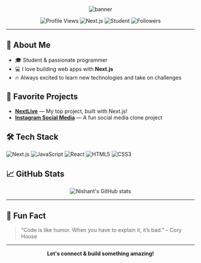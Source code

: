 <!-- Banner -->
<p align="center">
  <img src="https://capsule-render.vercel.app/api?type=waving&color=0:059669,100:2563eb&height=200&section=header&text=Hi!%20I'm%20Nishant%20Sharma%20🚀&fontSize=40&fontAlignY=40&desc=Passionate%20Student%20%26%20Next.js%20Developer&descAlignY=70&descAlign=62" alt="banner"/>
</p>

<!-- Badges -->
<p align="center">
  <img src="https://komarev.com/ghpvc/?username=npmnishantsharma&label=Profile%20views&color=0e75b6&style=flat" alt="Profile Views"/>
  <img src="https://img.shields.io/badge/Next.js-000?style=flat-square&logo=nextdotjs&logoColor=white" alt="Next.js"/>
  <img src="https://img.shields.io/badge/Student-009688?style=flat-square&logo=google-classroom&logoColor=white" alt="Student"/>
  <img src="https://img.shields.io/github/followers/npmnishantsharma?label=Followers&style=flat-square" alt="Followers"/>
</p>

---

## 👋 About Me

- 🎓 Student & passionate programmer
- 💻 I love building web apps with **Next.js**
- 🔥 Always excited to learn new technologies and take on challenges

## 🚀 Favorite Projects

- [**NextLive**](https://github.com/npmnishantsharma/NextLive) &mdash; My top project, built with Next.js!
- [**Instagram Social Media**](https://github.com/npmnishantsharma/instagram-social-media) &mdash; A fun social media clone project

## 🛠 Tech Stack

![Next.js](https://img.shields.io/badge/Next.js-000?style=flat-square&logo=nextdotjs&logoColor=white)
![JavaScript](https://img.shields.io/badge/JavaScript-F7DF1E?style=flat-square&logo=javascript&logoColor=black)
![React](https://img.shields.io/badge/React-20232A?style=flat-square&logo=react&logoColor=61DAFB)
![HTML5](https://img.shields.io/badge/HTML5-e34c26?style=flat-square&logo=html5&logoColor=white)
![CSS3](https://img.shields.io/badge/CSS3-1572B6?style=flat-square&logo=css3&logoColor=white)

## 📈 GitHub Stats

<p align="center">
  <img src="https://github-readme-stats.vercel.app/api?username=npmnishantsharma&show_icons=true&theme=radical" alt="Nishant's GitHub stats"/>
</p>

---

## 🌱 Fun Fact

> “Code is like humor. When you have to explain it, it’s bad.” – Cory House

---

<p align="center">
  <b>Let's connect & build something amazing!</b>
</p>
